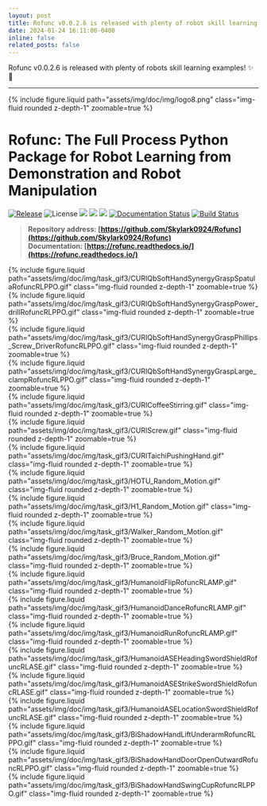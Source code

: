 ```yaml
---
layout: post
title: Rofunc v0.0.2.6 is released with plenty of robot skill learning examples!
date: 2024-01-24 16:11:00-0400
inline: false
related_posts: false
---
```


Rofunc v0.0.2.6 is released with plenty of robots skill learning examples! :sparkles: :rocket:

---

<div class="row mt-3">
    <div class="col-sm mt-3 mt-md-0">
        {% include figure.liquid path="assets/img/doc/img/logo8.png" class="img-fluid rounded z-depth-1" zoomable=true %}
    </div>
</div>

# Rofunc: The Full Process Python Package for Robot Learning from Demonstration and Robot Manipulation

[![Release](https://img.shields.io/github/v/release/Skylark0924/Rofunc)](https://pypi.org/project/rofunc/)
![License](https://img.shields.io/github/license/Skylark0924/Rofunc?color=blue)
![](https://img.shields.io/github/downloads/skylark0924/Rofunc/total)
[![](https://img.shields.io/github/issues-closed-raw/Skylark0924/Rofunc?color=brightgreen)](https://github.com/Skylark0924/Rofunc/issues?q=is%3Aissue+is%3Aclosed)
[![](https://img.shields.io/github/issues-raw/Skylark0924/Rofunc?color=orange)](https://github.com/Skylark0924/Rofunc/issues?q=is%3Aopen+is%3Aissue)
[![Documentation Status](https://readthedocs.org/projects/rofunc/badge/?version=latest)](https://rofunc.readthedocs.io/en/latest/?badge=latest)
[![Build Status](https://img.shields.io/endpoint.svg?url=https%3A%2F%2Factions-badge.atrox.dev%2FSkylark0924%2FRofunc%2Fbadge%3Fref%3Dmain&style=flat)](https://actions-badge.atrox.dev/Skylark0924/Rofunc/goto?ref=main)

> **Repository address: [https://github.com/Skylark0924/Rofunc](https://github.com/Skylark0924/Rofunc)** <br>
> **Documentation: [https://rofunc.readthedocs.io/](https://rofunc.readthedocs.io/)**


<div class="row mt-3">
    <div class="col-sm mt-3 mt-md-0">
        {% include figure.liquid path="assets/img/doc/img/task_gif3/CURIQbSoftHandSynergyGraspSpatulaRofuncRLPPO.gif" class="img-fluid rounded z-depth-1" zoomable=true %}
    </div>
    <div class="col-sm mt-3 mt-md-0">
        {% include figure.liquid path="assets/img/doc/img/task_gif3/CURIQbSoftHandSynergyGraspPower_drillRofuncRLPPO.gif" class="img-fluid rounded z-depth-1" zoomable=true %}
    </div>
    <div class="col-sm mt-3 mt-md-0">
        {% include figure.liquid path="assets/img/doc/img/task_gif3/CURIQbSoftHandSynergyGraspPhillips_Screw_DriverRofuncRLPPO.gif" class="img-fluid rounded z-depth-1" zoomable=true %}
    </div>
    <div class="col-sm mt-3 mt-md-0">
        {% include figure.liquid path="assets/img/doc/img/task_gif3/CURIQbSoftHandSynergyGraspLarge_clampRofuncRLPPO.gif" class="img-fluid rounded z-depth-1" zoomable=true %}
    </div>
</div>

<div class="row mt-3">
    <div class="col-sm mt-3 mt-md-0">
        {% include figure.liquid path="assets/img/doc/img/task_gif3/CURICoffeeStirring.gif" class="img-fluid rounded z-depth-1" zoomable=true %}
    </div>
    <div class="col-sm mt-3 mt-md-0">
        {% include figure.liquid path="assets/img/doc/img/task_gif3/CURIScrew.gif" class="img-fluid rounded z-depth-1" zoomable=true %}
    </div>
    <div class="col-sm mt-3 mt-md-0">
        {% include figure.liquid path="assets/img/doc/img/task_gif3/CURITaichiPushingHand.gif" class="img-fluid rounded z-depth-1" zoomable=true %}
    </div>
</div>

<div class="row mt-3">
    <div class="col-sm mt-3 mt-md-0">
        {% include figure.liquid path="assets/img/doc/img/task_gif3/HOTU_Random_Motion.gif" class="img-fluid rounded z-depth-1" zoomable=true %}
    </div>
    <div class="col-sm mt-3 mt-md-0">
        {% include figure.liquid path="assets/img/doc/img/task_gif3/H1_Random_Motion.gif" class="img-fluid rounded z-depth-1" zoomable=true %}
    </div>
    <div class="col-sm mt-3 mt-md-0">
        {% include figure.liquid path="assets/img/doc/img/task_gif3/Walker_Random_Motion.gif" class="img-fluid rounded z-depth-1" zoomable=true %}
    </div>
    <div class="col-sm mt-3 mt-md-0">
        {% include figure.liquid path="assets/img/doc/img/task_gif3/Bruce_Random_Motion.gif" class="img-fluid rounded z-depth-1" zoomable=true %}
    </div>
</div>

<div class="row mt-3">
    <div class="col-sm mt-3 mt-md-0">
        {% include figure.liquid path="assets/img/doc/img/task_gif3/HumanoidFlipRofuncRLAMP.gif" class="img-fluid rounded z-depth-1" zoomable=true %}
    </div>
    <div class="col-sm mt-3 mt-md-0">
        {% include figure.liquid path="assets/img/doc/img/task_gif3/HumanoidDanceRofuncRLAMP.gif" class="img-fluid rounded z-depth-1" zoomable=true %}
    </div>
    <div class="col-sm mt-3 mt-md-0">
        {% include figure.liquid path="assets/img/doc/img/task_gif3/HumanoidRunRofuncRLAMP.gif" class="img-fluid rounded z-depth-1" zoomable=true %}
    </div>
</div>


<div class="row mt-3">
    <div class="col-sm mt-3 mt-md-0">
        {% include figure.liquid path="assets/img/doc/img/task_gif3/HumanoidASEHeadingSwordShieldRofuncRLASE.gif" class="img-fluid rounded z-depth-1" zoomable=true %}
    </div>
    <div class="col-sm mt-3 mt-md-0">
        {% include figure.liquid path="assets/img/doc/img/task_gif3/HumanoidASEStrikeSwordShieldRofuncRLASE.gif" class="img-fluid rounded z-depth-1" zoomable=true %}
    </div>
    <div class="col-sm mt-3 mt-md-0">
        {% include figure.liquid path="assets/img/doc/img/task_gif3/HumanoidASELocationSwordShieldRofuncRLASE.gif" class="img-fluid rounded z-depth-1" zoomable=true %}
    </div>
</div>

<div class="row mt-3">
    <div class="col-sm mt-3 mt-md-0">
        {% include figure.liquid path="assets/img/doc/img/task_gif3/BiShadowHandLiftUnderarmRofuncRLPPO.gif" class="img-fluid rounded z-depth-1" zoomable=true %}
    </div>
    <div class="col-sm mt-3 mt-md-0">
        {% include figure.liquid path="assets/img/doc/img/task_gif3/BiShadowHandDoorOpenOutwardRofuncRLPPO.gif" class="img-fluid rounded z-depth-1" zoomable=true %}
    </div>
    <div class="col-sm mt-3 mt-md-0">
        {% include figure.liquid path="assets/img/doc/img/task_gif3/BiShadowHandSwingCupRofuncRLPPO.gif" class="img-fluid rounded z-depth-1" zoomable=true %}
    </div>
</div>